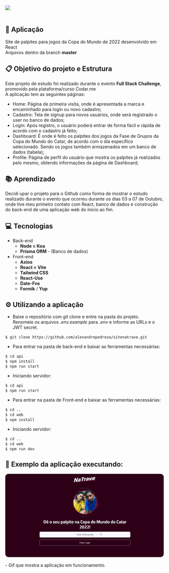 <div align="start">
 <img src="https://user-images.githubusercontent.com/101142042/195394799-de11ed12-202f-4bb0-a031-10c387021f2e.png" width=300px />
</div>
<br />

## :link: Aplicação
Site de palpites para jogos da Copa do Mundo de 2022 desenvolvido em React
<br/>Arquivos dentro da branch **master**

## :clipboard:	Objetivo do projeto e Estrutura
Este projeto de estudo foi realizado durante o evento __Full Stack Challenge__, promovido pela plataforma/curso Codar.me <br />
A aplicação tem as seguintes páginas: <br />
- Home: Página de primeira visita, onde é apresentada a marca e encaminhado para login ou novo cadastro;
- Cadastro: Tela de signup para novos usuários, onde será registrado o user no banco de dados;
- Login: Após registro, o usuário poderá entrar de forma fácil e rápida de acordo com o cadastro já feito;
- Dashboard: É onde é feito os palpites dos jogos da Fase de Grupos da Copa do Mundo do Catar, de acordo com o dia específico <br />
selecionado. Sendo os jogos também armazenados em um banco de dados (tabela);
- Profile: Página de perfil do usuário que mostra os palpites já realizados pelo mesmo, obtendo informações da página de Dashboard;<br />
## :books:	Aprendizado
Decidi upar o projeto para o Github como forma de mostrar o estudo realizado durante o evento que ocorreu durante os dias 03 a 07 de Outubro, onde tive meu primeiro contato com React, banco de dados e construção do back-end de uma aplicação web do ínicio ao fim. 

## :computer:	Tecnologias
* Back-end
  * __Node__ e __Koa__ 
  * __Prisma ORM__ - (Banco de dados)
* Front-end
  * __Axios__ 
  * __React__ e __Vite__
  * __Tailwind CSS__ 
  * __React-Use__ 
  * __Date-Fns__ 
  * __Formik__ / __Yup__ 
## ⚙️	Utilizando a aplicação
* Baixe o repositório com git clone e entre na pasta do projeto.<br/>
  Renomeie os arquivos _.env.example_ para _.env_ e informe as URLs e o JWT secret.<br/>
```
$ git clone https://github.com/alexandrepedroso/sitenatrave.git
```
* Para entrar na pasta de back-end e baixar as ferramentas necessárias:
```
$ cd api
$ npm install
$ npm run start
```
* Iniciando servidor:
```
$ cd api
$ npm run start
```
* Para entrar na pasta de Front-end e baixar as ferramentas necessárias:
```
$ cd ..
$ cd web
$ npm install
```
* Iniciando servidor:
```
$ cd ..
$ cd web
$ npm run dev
```
## 🔎	Exemplo da aplicação executando:
<p align="center">
  <kbd>
 <img width="auto" style="border-radius: 10px" height="auto" 
 src="https://github.com/alexandrepedroso/sitenatrave/blob/master/public/imgs/GifPreview.gif" alt="Intro">
  </kbd>
 <p>- Gif que mostra a aplicação em funcionamento.</p>
  </br>
</p>
